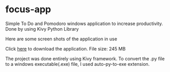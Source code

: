 # focus-app
Simple To Do and Pomodoro windows application to increase productivity. Done by using Kivy Python Library

Here are some screen shots of the application in use


Click [here](https://drive.google.com/file/d/15XDSbQs8lfvensnRg0yijPD1A9qZlb4o/view?usp=sharing) to download the application.
File size: 245 MB

The project was done entirely using Kivy framework. To convert the .py file to a windows executable(.exe) file, I used auto-py-to-exe extension.
